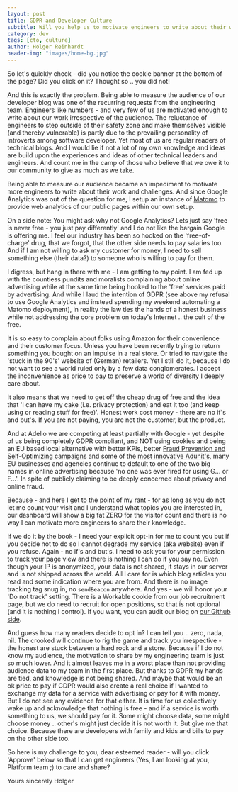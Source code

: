 ```yaml
---
layout: post
title: GDPR and Developer Culture
subtitle: Will you help us to motivate engineers to write about their work?
category: dev
tags: [cto, culture]
author: Holger Reinhardt
header-img: "images/home-bg.jpg"
---
```


So let's quickly check - did you notice the cookie banner at the bottom of the page? Did you click on it? Thought so .. you did not! 

And this is exactly the problem. Being able to measure the audience of our developer blog was one of the recurring requests from the engineering team. Engineers like numbers - and very few of us are motivated enough to write about our work irrespective of the audience. The reluctance of engineers to step outside of their safety zone and make themselves visible (and thereby vulnerable) is partly due to the prevailing personality of introverts among software developer. Yet most of us are regular readers of technical blogs. And I would lie if not a lot of my own knowledge and ideas are build upon the experiences and ideas of other technical leaders and engineers. And count me in the camp of those who believe that we owe it to our community to give as much as we take.

Being able to measure our audience became an impediment to motivate more engineers to write about their work and challenges. And since Google Analytics was out of the question for me, I setup an instance of [Matomo](https://matomo.org) to provide web analytics of our public pages within our own setup. 

On a side note: You might ask why not Google Analytics? Lets just say 'free is never free - you just pay differently' and I do not like the bargain Google is offering me. I feel our industry has been so hooked on the 'free-of-charge' drug, that we forgot, that the other side needs to pay salaries too. And if I am not willing to ask my customer for money, I need to sell something else (their data?) to someone who is willing to pay for them. 

I digress, but hang in there with me - I am getting to my point. I am fed up with the countless pundits and moralists complaining about online advertising while at the same time being hooked to the 'free' services paid by advertising. And while I laud the intention of GDPR (see above my refusal to use Google Analytics and instead spending my weekend automating a Matomo deployment), in reality the law ties the hands of a honest business while not addressing the core problem on today's Internet .. the cult of the free. 

It is so easy to complain about folks using Amazon for their convenience and their customer focus. Unless you have been recently trying to return something you bought on an impulse in a real store. Or tried to navigate the 'stuck in the 90's' website of (German) retailers. Yet I still do it, because I do not want to see a world ruled only by a few data conglomerates. I accept the inconvenience as price to pay to preserve a world of diversity I deeply care about.

It also means that we need to get off the cheap drug of free and the idea that 'I can have my cake (i.e. privacy protection) and eat it too (and keep using or reading stuff for free)'. Honest work cost money - there are no if's and but's. If you are not paying, you are not the customer, but the product.

And at Adello we are competing at least partially with Google - yet despite of us being completely GDPR compliant, and NOT using cookies and being an EU based local alternative with better KPIs, better [Fraud Prevention and Self-Optimizing campaigns](https://www.adello.com/products/our-products/) and some of the [most innovative Adunit's](https://www.adello.com/products/creative-gallery/), many EU businesses and agencies continue to default to one of the two big names in online advertising because 'no one was ever fired for using G... or F...'. In spite of publicly claiming to be deeply concerned about privacy and online fraud. 

Because - and here I get to the point of my rant - for as long as you do not let me count your visit and I understand what topics you are interested in, our dashboard will show a big fat ZERO for the visitor count and there is no way I can motivate more engineers to share their knowledge. 

If we do it by the book - I need your explicit opt-in for me to count you but if you decide not to do so I cannot degrade my service (aka website) even if you refuse. Again - no if's and but's. I need to ask you for your permission to track your page view and there is nothing I can do if you say no. Even though your IP is anonymized, your data is not shared, it stays in our server and is not shipped across the world. All I care for is which blog articles you read and some indication where you are from. And there is no image tracking tag snug in, no `sendBeacon` anywhere. And yes - we will honor your 'Do not track' setting. There is a Workable cookie from our job recruitment page, but we do need to recruit for open positions, so that is not optional (and it is nothing I control). If you want, you can audit our blog on [our Github side](https://github.com/adello/adello.github.io).

And guess how many readers decide to opt in? I can tell you .. zero, nada, nil. The crooked will continue to rig the game and track you irrespective - the honest are stuck between a hard rock and a stone. Because if I do not know my audience, the motivation to share by my engineering team is just so much lower. And it almost leaves me in a worst place than not providing audience data to my team in the first place. But thanks to GDPR my hands are tied, and knowledge is not being shared. And maybe that would be an ok price to pay if GDPR would also create a real choice if I wanted to exchange my data for a service with advertising or pay for it with money. But I do not see any evidence for that either. It is time for us collectively wake up and acknowledge that nothing is free - and if a service is worth something to us, we should pay for it. Some might choose data, some might choose money .. other's might just decide it is not worth it. But give me that choice. Because there are developers with family and kids and bills to pay on the other side too.

So here is my challenge to you, dear esteemed reader - will you click 'Approve' below so that I can get engineers (Yes, I am looking at you, Platform team ;) to care and share?

Yours sincerely
Holger